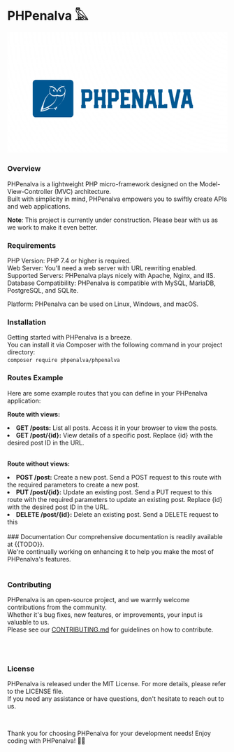 # PHPenalva 𓅓
![logomarca](public/assets/images/logomarca.png)
### Overview
PHPenalva is a lightweight PHP micro-framework designed on the Model-View-Controller (MVC) architecture.<br>
Built with simplicity in mind, PHPenalva empowers you to swiftly create APIs and web applications.<br>

<strong>Note</strong>: This project is currently under construction. Please bear with us as we work to make it even better.

### Requirements
PHP Version: PHP 7.4 or higher is required.<br>
Web Server: You'll need a web server with URL rewriting enabled.<br>
Supported Servers: PHPenalva plays nicely with Apache, Nginx, and IIS.<br>
Database Compatibility: PHPenalva is compatible with MySQL, MariaDB, PostgreSQL, and SQLite.<br>

Platform: PHPenalva can be used on Linux, Windows, and macOS.<br>


### Installation
Getting started with PHPenalva is a breeze. <br>
You can install it via Composer with the following command in your project directory:<br>
`composer require phpenalva/phpenalva`

### Routes Example
<p>Here are some example routes that you can define in your PHPenalva application:</p>

<strong>Route with views:</strong>

<li><strong>GET /posts:</strong> List all posts. Access it in your browser to view the posts.</li>
<li><strong>GET /post/{id}:</strong> View details of a specific post. Replace {id} with the desired post ID in the URL.</li>
<br>
            
<strong>Route without views:</strong><br>

<li><strong>POST /post:</strong> Create a new post. Send a POST request to this route with the required parameters to create a new post.</li>
<li><strong>PUT /post/{id}:</strong> Update an existing post. Send a PUT request to this route with the required parameters to update an existing post. Replace {id} with the desired post ID in the URL.</li>
<li><strong>DELETE /post/{id}:</strong> Delete an existing post. Send a DELETE request to this

<br>
<br>

<div>
 ### Documentation
 Our comprehensive documentation is readily available at {{TODO}}.<br>
 We're continually working on enhancing it to help you make the most of PHPenalva's features.
 
 <br>
 <br>
 
 ### Contributing
 PHPenalva is an open-source project, and we warmly welcome contributions from the community. <br>
 Whether it's bug fixes, new features, or improvements, your input is valuable to us. <br>
 Please see our [CONTRIBUTING.md](CONTRIBUTING.md) for guidelines on how to contribute.
 
 <br>
 <br>
 
 ### License
 PHPenalva is released under the MIT License. For more details, please refer to the LICENSE file.<br>
 If you need any assistance or have questions, don't hesitate to reach out to us.
 
 <br>
 
 Thank you for choosing PHPenalva for your development needs! Enjoy coding with PHPenalva! 🚀🌐
</div>

